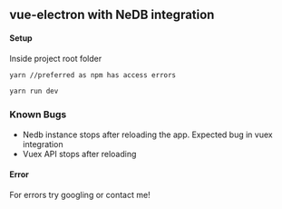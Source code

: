 ## vue-electron with NeDB integration

#### Setup
Inside project root folder

```bash
yarn //preferred as npm has access errors

yarn run dev

```

### Known Bugs

- Nedb instance stops after reloading the app. Expected  bug in vuex integration
- Vuex API stops after reloading   

#### Error
For errors try googling or contact me!